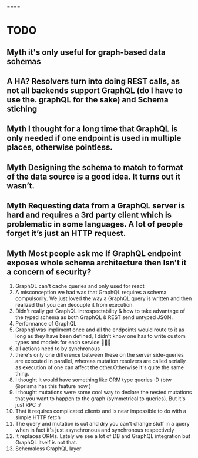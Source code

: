 
====
# TODO


## Myth it's only useful for graph-based data schemas

## A HA? Resolvers turn into doing REST calls, as not all backends support GraphQL (do I have to use the. graphQL for the sake) and Schema stiching

## Myth I thought for a long time that GraphQL is only needed if one endpoint is used in multiple places, otherwise pointless.

## Myth Designing the schema to match to format of the data source is a good idea. It turns out it wasn’t. 

## Myth Requesting data from a GraphQL server is hard and requires a 3rd party client which is problematic in some languages. A lot of people forget it’s just an HTTP request.

## Myth Most people ask me If GraphQL endpoint exposes whole schema architecture then Isn't it a concern of security? 


1. GraphQL can't cache queries and only used for react
2. A misconception we had was that GraphQL requires a schema compulsorily. We just loved the way a GraphQL query is written and then realized that you can decouple it from execution. 
3. Didn't really get GraphQL introspectability & how to take advantage of the typed schema as both GraphQL & REST send untyped JSON.
4. Performance of GraphQL 
5. Graphql was impliment once and all the endpoints would route to it as long as they have been defined, I didn't  know one has to write custom types and models for each service 🤦🏿‍♀️
6. all actions need to by synchronous
7. there's only one difference between these on the server side-queries are executed in parallel, whereas mutation resolvers are called serially as execution of one can affect the other.Otherwise it's quite the same thing.
8. I thought It would have something like ORM type queries :D (btw @prisma has this feature now )
9. I thought mutations were some cool way to declare the nested  mutations that you want to happen to the graph (symmetrical to queries). But it's just RPC :/
10. That it requires complicated clients and is near impossible to do with a simple HTTP fetch
11. The query and mutation is cut and dry you can't change stuff in a query when in fact it's just asynchronous and synchronous respectively
12. It replaces ORMs. Lately we see a lot of DB and GraphQL integration but GraphQL itself is not that.
13. Schemaless GraphQL layer




